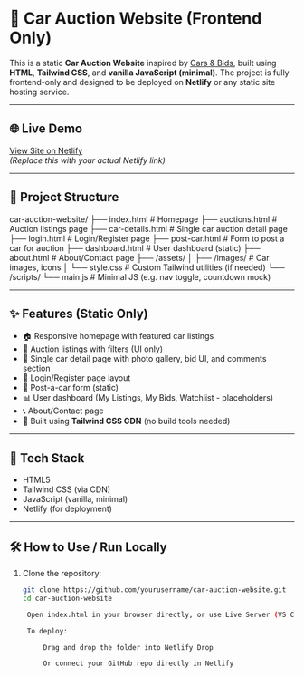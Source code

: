 # 🚗 Car Auction Website (Frontend Only)

This is a static **Car Auction Website** inspired by [Cars & Bids](https://carsandbids.com), built using **HTML**, **Tailwind CSS**, and **vanilla JavaScript (minimal)**. The project is fully frontend-only and designed to be deployed on **Netlify** or any static site hosting service.

---

## 🌐 Live Demo

[View Site on Netlify](#)  
*(Replace this with your actual Netlify link)*

---

## 📁 Project Structure

car-auction-website/
├── index.html # Homepage
├── auctions.html # Auction listings page
├── car-details.html # Single car auction detail page
├── login.html # Login/Register page
├── post-car.html # Form to post a car for auction
├── dashboard.html # User dashboard (static)
├── about.html # About/Contact page
├── /assets/
│ ├── /images/ # Car images, icons
│ └── style.css # Custom Tailwind utilities (if needed)
└── /scripts/
└── main.js # Minimal JS (e.g. nav toggle, countdown mock)


---

## ✨ Features (Static Only)

- 🏠 Responsive homepage with featured car listings
- 🚗 Auction listings with filters (UI only)
- 📸 Single car detail page with photo gallery, bid UI, and comments section
- 🔐 Login/Register page layout
- 📝 Post-a-car form (static)
- 📊 User dashboard (My Listings, My Bids, Watchlist - placeholders)
- 📞 About/Contact page
- 🌈 Built using **Tailwind CSS CDN** (no build tools needed)

---

## 🚀 Tech Stack

- HTML5  
- Tailwind CSS (via CDN)  
- JavaScript (vanilla, minimal)  
- Netlify (for deployment)

---

## 🛠 How to Use / Run Locally

1. Clone the repository:
   ```bash
   git clone https://github.com/yourusername/car-auction-website.git
   cd car-auction-website

    Open index.html in your browser directly, or use Live Server (VS Code).

    To deploy:

        Drag and drop the folder into Netlify Drop

        Or connect your GitHub repo directly in Netlify
